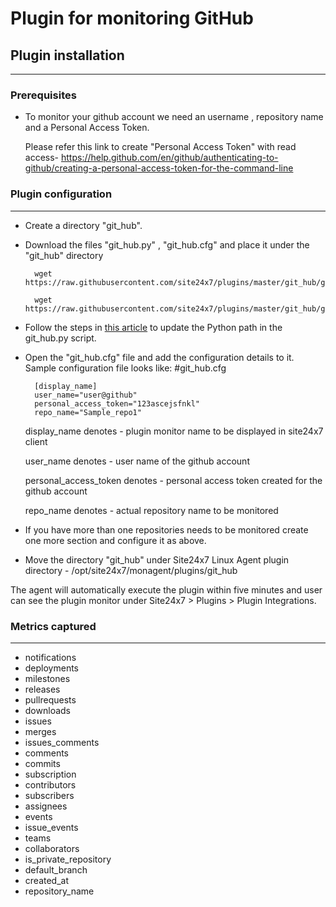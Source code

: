 # Plugin for monitoring GitHub

## Plugin installation
___
### Prerequisites
* To monitor your github account we need an username , repository name and a Personal Access Token.
	
	Please refer this link to create "Personal Access Token" with read access- https://help.github.com/en/github/authenticating-to-github/creating-a-personal-access-token-for-the-command-line

### Plugin configuration
---

* Create a directory "git_hub".

* Download the files "git_hub.py" , "git_hub.cfg" and place it under the "git_hub" directory

		wget https://raw.githubusercontent.com/site24x7/plugins/master/git_hub/git_hub.py

		wget https://raw.githubusercontent.com/site24x7/plugins/master/git_hub/git_hub.cfg

- Follow the steps in [this article](https://support.site24x7.com/portal/en/kb/articles/updating-python-path-in-a-plugin-script-for-linux-servers) to update the Python path in the git_hub.py script.

* Open the "git_hub.cfg" file and add the configuration details to it.
	Sample configuration file looks like:
	#git_hub.cfg
		
		[display_name]
		user_name="user@github"
		personal_access_token="123ascejsfnkl"
		repo_name="Sample_repo1"

	display_name denotes - plugin monitor name to be displayed in site24x7 client
	
	user_name denotes - user name of the github account
	
	personal_access_token denotes - personal access token created for the github account 
	
	repo_name denotes - actual repository name to be monitored

* If you have more than one repositories needs to be monitored create one more section and configure it as above.

* Move the directory "git_hub" under Site24x7 Linux Agent plugin directory - /opt/site24x7/monagent/plugins/git_hub


The agent will automatically execute the plugin within five minutes and user can see the plugin monitor under Site24x7 > Plugins > Plugin Integrations.


### Metrics captured
---
* notifications
* deployments
* milestones
* releases
* pullrequests
* downloads
* issues
* merges
* issues_comments
* comments
* commits
* subscription
* contributors
* subscribers
* assignees
* events
* issue_events
* teams
* collaborators
* is_private_repository
* default_branch
* created_at
* repository_name
